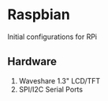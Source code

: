 # Raspbian
Initial configurations for RPi

## Hardware
1. Waveshare 1.3" LCD/TFT
2. SPI/I2C Serial Ports
